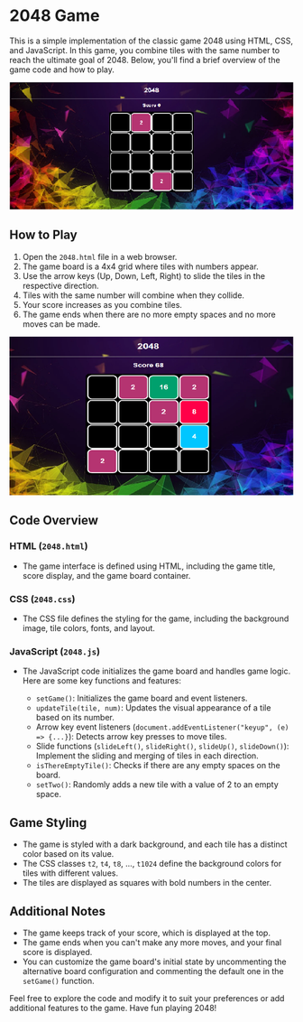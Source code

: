 # 2048 Game

This is a simple implementation of the classic game 2048 using HTML, CSS, and JavaScript. In this game, you combine tiles with the same number to reach the ultimate goal of 2048. Below, you'll find a brief overview of the game code and how to play.

![PhoneBook](/images/main.png)

## How to Play

1. Open the `2048.html` file in a web browser.
2. The game board is a 4x4 grid where tiles with numbers appear.
3. Use the arrow keys (Up, Down, Left, Right) to slide the tiles in the respective direction.
4. Tiles with the same number will combine when they collide.
5. Your score increases as you combine tiles.
6. The game ends when there are no more empty spaces and no more moves can be made.

![PhoneBook](/images/second.png)
## Code Overview

### HTML (`2048.html`)

- The game interface is defined using HTML, including the game title, score display, and the game board container.

### CSS (`2048.css`)

- The CSS file defines the styling for the game, including the background image, tile colors, fonts, and layout.

### JavaScript (`2048.js`)

- The JavaScript code initializes the game board and handles game logic. Here are some key functions and features:

   - `setGame()`: Initializes the game board and event listeners.
   - `updateTile(tile, num)`: Updates the visual appearance of a tile based on its number.
   - Arrow key event listeners (`document.addEventListener("keyup", (e) => {...}`): Detects arrow key presses to move tiles.
   - Slide functions (`slideLeft()`, `slideRight()`, `slideUp()`, `slideDown()`): Implement the sliding and merging of tiles in each direction.
   - `isThereEmptyTile()`: Checks if there are any empty spaces on the board.
   - `setTwo()`: Randomly adds a new tile with a value of 2 to an empty space.

## Game Styling

- The game is styled with a dark background, and each tile has a distinct color based on its value.
- The CSS classes `t2`, `t4`, `t8`, ..., `t1024` define the background colors for tiles with different values.
- The tiles are displayed as squares with bold numbers in the center.

## Additional Notes

- The game keeps track of your score, which is displayed at the top.
- The game ends when you can't make any more moves, and your final score is displayed.
- You can customize the game board's initial state by uncommenting the alternative board configuration and commenting the default one in the `setGame()` function.

Feel free to explore the code and modify it to suit your preferences or add additional features to the game. Have fun playing 2048!